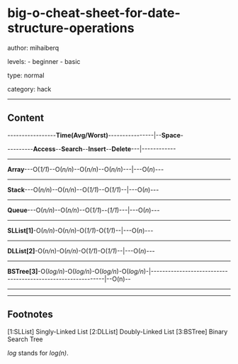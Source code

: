 # big-o-cheat-sheet-for-date-structure-operations
author: mihaiberq

levels:
	- beginner
	- basic

type: normal

category: hack

---
## Content

-----------------**Time(Avg/Worst)**----------------|--**Space**-

---------**Access**--**Search**--**Insert**--**Delete**---|------------

---

**Array**---O(*1/1*)--O(*n/n*)--O(*n/n*)--O(*n/n*)---|---O(*n*)---
___
**Stack**---O(*n/n*)--O(*n/n*)--O(*1/1*)--O(*1/1*)--|---O(*n*)---

---
**Queue**---O(*n/n*)--O(*n/n*)--O(*1/1*)--(*1/1*)---|---O(*n*)---

---
**SLList[1]**-O(*n/n*)-O(*n/n*)-O(*1/1*)-O(*1/1*)--|---O(*n*)---

---
**DLList[2]**-O(*n/n*)-O(*n/n*)-O(*1/1*)-O(*1/1*)--|---O(*n*)---

---
**BSTree[3]**-O(*log/n*)-O(*log/n*)-O(*log/n*)-O(*log/n*)-|-------------------------------------------------------------|--O(n)--

---

---
## Footnotes

[1:SLList]
Singly-Linked List
[2:DLList]
Doubly-Linked List
[3:BSTree]
Binary Search Tree

*log* stands for *log(n)*.